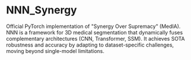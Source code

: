 # NNN_Synergy
Official PyTorch implementation of "Synergy Over Supremacy" (MedIA). NNN is a framework for 3D medical segmentation that dynamically fuses complementary architectures (CNN, Transformer, SSM). It achieves SOTA robustness and accuracy by adapting to dataset-specific challenges, moving beyond single-model limitations.
